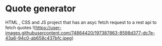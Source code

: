 # Quote generator
 HTML , CSS and JS project that has an asyc fetch request to a rest api to fetch quotes
!(https://user-images.githubusercontent.com/74864420/197387863-8598d377-dc7e-43a6-94c0-ab658c437bfc.jpeg)
